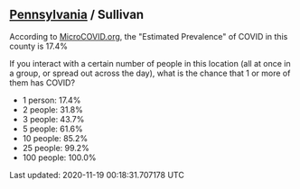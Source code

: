 
## [Pennsylvania](/united-states/pennsylvania) / Sullivan

According to [MicroCOVID.org](http://microcovid.org),
the "Estimated Prevalence" of COVID in this county is 17.4%

If you interact with a certain number of people in this location
(all at once in a group, or spread out across the day), what is the chance that
1 or more of them has COVID?

- 1 person: 17.4%
- 2 people: 31.8%
- 3 people: 43.7%
- 5 people: 61.6%
- 10 people: 85.2%
- 25 people: 99.2%
- 100 people: 100.0%

Last updated: 2020-11-19 00:18:31.707178 UTC
